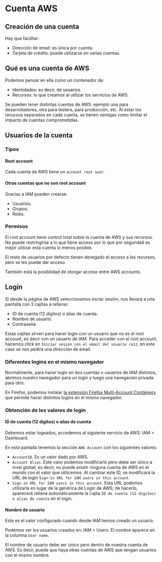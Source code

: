 # Cuenta AWS

## Creación de una cuenta

Hay que facilitar:

- Dirección de email: es única por cuenta.
- Tarjeta de crédito: puede utilizarse en varias cuentas.

## Qué es una cuenta de AWS

Podemos pensar en ella como un contenedor de:

- Identidades: es decir, de usuarios.
- Recursos: lo que creamos al utilizar los servicios de AWS.

Se pueden tener distintas cuentas de AWS: ejemplo una para desarrolladores, otra para testers, para producción, etc. Al estar los recursos separados en cada cuenta, se tienen ventajas como limitar el impacto de cuentas comprometidas.

## Usuarios de la cuenta

### Tipos

#### Root account

Cada cuenta de AWS tiene un `account root user`.

#### Otras cuentas que no son root account

Gracias a IAM pueden crearse:

- Usuarios.
- Grupos.
- Roles.

### Permisos

El root account tiene control total sobre la cuenta de AWS y sus recursos. No puede restringirse a lo que tiene acceso por lo que por seguridad es mejor utilizar esta cuenta lo menos posible.

El resto de usuarios por defecto tienen denegado el acceso a los recursos, pero se les puede dar acceso.

También está la posibilidad de otorgar acceso entre AWS accounts.

## Login

Si desde la página de AWS seleccionamos iniciar sesión, nos llevará a una pantalla con 3 cajitas a rellenar:

- ID de cuenta (12 dígitos) o alias de cuenta.
- Nombre de usuario.
- Contraseña.

Estas cajitas sirven para hacer login con un usuario que no es el root account, es decir con un usuario de IAM. Para acceder con el root account, hacemos click en `Iniciar sesión con el email del usuario raíz`, en este caso se nos pedirá una dirección de email.

### Diferentes logins en el mismo navegador

Normalmente, para hacer login en dos cuentas o usuarios de IAM distintos, abrimos nuestro navegador para un login y luego una navegación privada para otro.

En Firefox, podemos instalar [la extensión Firefox Multi-Account Containers](https://addons.mozilla.org/en-GB/firefox/addon/multi-account-containers/) que permite hacer distintos logins en el mismo navegador.

### Obtención de los valores de login

#### ID de cuenta (12 dígitos) o alias de cuenta

Debemos estar logeados, accedemos al siguiente servicio de AWS: IAM > Dashboard.

En esta pantalla tenemos la sección `AWS Account` con los siguientes valores:

- `AccountID`. Es un valor dado por AWS.
- `Account Alias`. Este valor podemos modificarlo pero debe ser único a nivel global; es decir, no puede existir ninguna cuenta de AWS en el mundo con el valor que utilicemos. Al cambiar este ID, se modificará la URL de login `Sign-in URL for IAM users in this account`.
- `Sign-in URL for IAM users in this account`. Esta URL podemos utilizarla en lugar de la genérica de Login de AWS; de hacerlo, aparecerá rellena automáticamente la cajita `ID de cuenta (12 dígitos) o alias de cuenta` en el login.

#### Nombre de usuario

Este es el valor configurado cuando desde IAM hemos creado un usuario.

Podemos ver los usuarios creados en: IAM > Users. El nombre aparece en la columna `User name`.

El nombre de usuario debe ser único pero dentro de nuestra cuenta de AWS. Es decir, puede que haya otras cuentas de AWS que tengan usuarios con el mismo nombre.
